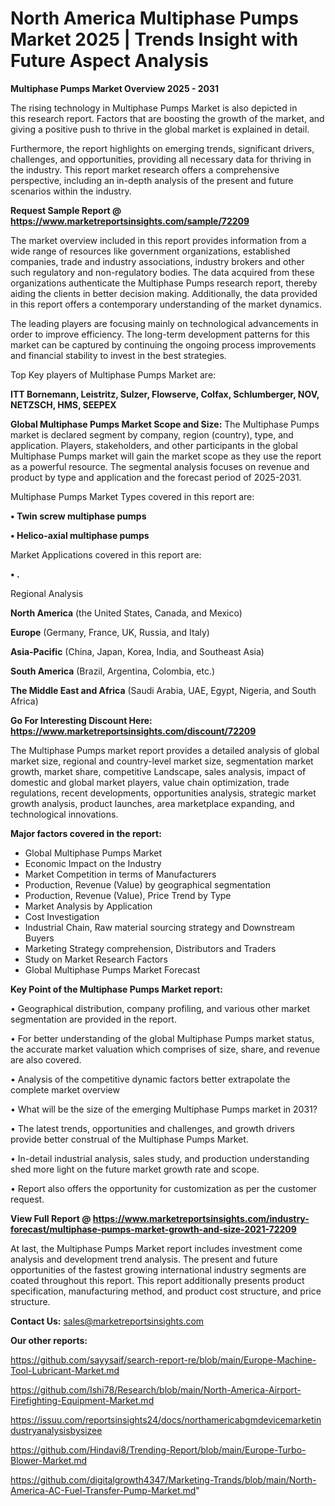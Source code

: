 # North America Multiphase Pumps Market 2025 | Trends Insight with Future Aspect Analysis

<Strong> Multiphase Pumps Market Overview 2025 - 2031</strong>

The rising technology in Multiphase Pumps Market is also depicted in this research report. Factors that are boosting the growth of the market, and giving a positive push to thrive in the global market is explained in detail.

Furthermore, the report highlights on emerging trends, significant drivers, challenges, and opportunities, providing all necessary data for thriving in the industry. This report market research offers a comprehensive perspective, including an in-depth analysis of the present and future scenarios within the industry.

<strong>Request Sample Report @ <a href=https://www.marketreportsinsights.com/sample/72209>https://www.marketreportsinsights.com/sample/72209</a></strong>

The market overview included in this report provides information from a wide range of resources like government organizations, established companies, trade and industry associations, industry brokers and other such regulatory and non-regulatory bodies. The data acquired from these organizations authenticate the Multiphase Pumps research report, thereby aiding the clients in better decision making. Additionally, the data provided in this report offers a contemporary understanding of the market dynamics.

The leading players are focusing mainly on technological advancements in order to improve efficiency. The long-term development patterns for this market can be captured by continuing the ongoing process improvements and financial stability to invest in the best strategies.

Top Key players of Multiphase Pumps Market are:

<strong>ITT Bornemann, Leistritz, Sulzer, Flowserve, Colfax, Schlumberger, NOV, NETZSCH, HMS, SEEPEX</strong>

<strong><b>Global Multiphase Pumps Market Scope and Size:</b></strong>
The Multiphase Pumps market is declared segment by company, region (country), type, and application. Players, stakeholders, and other participants in the global Multiphase Pumps market will gain the market scope as they use the report as a powerful resource. The segmental analysis focuses on revenue and product by type and application and the forecast period of 2025-2031.

Multiphase Pumps Market Types covered in this report are:

<strong>• Twin screw multiphase pumps

• Helico-axial multiphase pumps</strong>

Market Applications covered in this report are:

<strong>• .</strong> 

Regional Analysis

<strong>North America</strong> (the United States, Canada, and Mexico)

<strong>Europe</strong> (Germany, France, UK, Russia, and Italy)

<strong>Asia-Pacific</strong> (China, Japan, Korea, India, and Southeast Asia)

<strong>South America</strong> (Brazil, Argentina, Colombia, etc.)

<strong>The Middle East and Africa</strong> (Saudi Arabia, UAE, Egypt, Nigeria, and South Africa)

<strong>Go For Interesting Discount Here: <a href=https://www.marketreportsinsights.com/discount/72209>https://www.marketreportsinsights.com/discount/72209</a></strong>

The Multiphase Pumps market report provides a detailed analysis of global market size, regional and country-level market size, segmentation market growth, market share, competitive Landscape, sales analysis, impact of domestic and global market players, value chain optimization, trade regulations, recent developments, opportunities analysis, strategic market growth analysis, product launches, area marketplace expanding, and technological innovations.

<strong><b>Major factors covered in the report:</b></strong>
<ul>
  <li>Global Multiphase Pumps Market </li>
  <li>Economic Impact on the Industry</li>
  <li>Market Competition in terms of Manufacturers</li>
  <li>Production, Revenue (Value) by geographical segmentation</li>
  <li>Production, Revenue (Value), Price Trend by Type</li>
  <li>Market Analysis by Application</li>
  <li>Cost Investigation</li>
  <li>Industrial Chain, Raw material sourcing strategy and Downstream Buyers</li>
  <li>Marketing Strategy comprehension, Distributors and Traders</li>
  <li>Study on Market Research Factors</li>
  <li>Global Multiphase Pumps Market Forecast</li>
</ul>

<strong><b>Key Point of the Multiphase Pumps Market report:</b></strong>

• Geographical distribution, company profiling, and various other market segmentation are provided in the report.

• For better understanding of the global Multiphase Pumps market status, the accurate market valuation which comprises of size, share, and revenue are also covered.

• Analysis of the competitive dynamic factors better extrapolate the complete market overview

• What will be the size of the emerging Multiphase Pumps market in 2031?

• The latest trends, opportunities and challenges, and growth drivers provide better construal of the Multiphase Pumps Market.

• In-detail industrial analysis, sales study, and production understanding shed more light on the future market growth rate and scope.

• Report also offers the opportunity for customization as per the customer request.

<strong><b>View Full Report @ <a href=https://www.marketreportsinsights.com/industry-forecast/multiphase-pumps-market-growth-and-size-2021-72209>https://www.marketreportsinsights.com/industry-forecast/multiphase-pumps-market-growth-and-size-2021-72209</a></b></strong>


At last, the Multiphase Pumps Market report includes investment come analysis and development trend analysis. The present and future opportunities of the fastest growing international industry segments are coated throughout this report. This report additionally presents product specification, manufacturing method, and product cost structure, and price structure.

<strong>Contact Us:</strong>
sales@marketreportsinsights.com

<strong>Our other reports:</strong>

<a href=https://github.com/sayysaif/search-report-re/blob/main/Europe-Machine-Tool-Lubricant-Market.md>https://github.com/sayysaif/search-report-re/blob/main/Europe-Machine-Tool-Lubricant-Market.md</a>

<a href=https://github.com/Ishi78/Research/blob/main/North-America-Airport-Firefighting-Equipment-Market.md>https://github.com/Ishi78/Research/blob/main/North-America-Airport-Firefighting-Equipment-Market.md</a>

<a href=https://issuu.com/reportsinsights24/docs/northamericabgmdevicemarketindustryanalysisbysizee>https://issuu.com/reportsinsights24/docs/northamericabgmdevicemarketindustryanalysisbysizee</a>

<a href=https://github.com/Hindavi8/Trending-Report/blob/main/Europe-Turbo-Blower-Market.md>https://github.com/Hindavi8/Trending-Report/blob/main/Europe-Turbo-Blower-Market.md</a>

<a href=https://github.com/digitalgrowth4347/Marketing-Trands/blob/main/North-America-AC-Fuel-Transfer-Pump-Market.md>https://github.com/digitalgrowth4347/Marketing-Trands/blob/main/North-America-AC-Fuel-Transfer-Pump-Market.md</a>"
